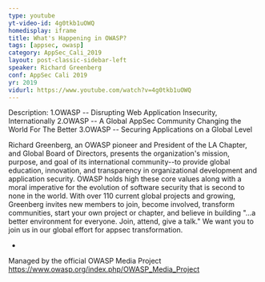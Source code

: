 ```yaml
---
type: youtube
yt-video-id: 4g0tkb1uOWQ
homedisplay: iframe
title: What's Happening in OWASP?
tags: [appsec, owasp]
category: AppSec_Cali_2019
layout: post-classic-sidebar-left
speaker: Richard Greenberg
conf: AppSec Cali 2019
yr: 2019
vidurl: https://www.youtube.com/watch?v=4g0tkb1uOWQ
---
```

Description: 
1.OWASP -- Disrupting Web Application Insecurity, Internationally
2.OWASP -- A Global AppSec Community Changing the World For The Better
3.OWASP -- Securing Applications on a Global Level

Richard Greenberg, an OWASP pioneer and President of the LA Chapter, and Global Board of Directors, presents the organization's mission, purpose, and goal of its international community--to provide global education, innovation, and transparency in organizational development and application security. OWASP holds high these core values along with a moral imperative for the evolution of software security that is second to none in the world. With over 110 current global projects and growing, Greenberg invites new members to join, become involved, transform communities, start your own project or chapter, and believe in building "...a better environment for everyone. Join, attend, give a talk." We want you to join us in our global effort for appsec transformation.

-

Managed by the official OWASP Media Project https://www.owasp.org/index.php/OWASP_Media_Project
